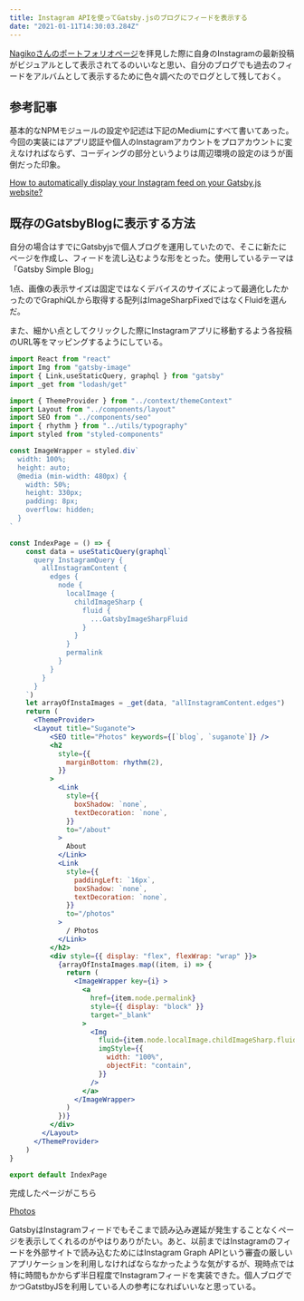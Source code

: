 ```yaml
---
title: Instagram APIを使ってGatsby.jsのブログにフィードを表示する
date: "2021-01-11T14:30:03.284Z"
---
```


[Nagikoさんのポートフォリオページ](https://nagiko.me/)を拝見した際に自身のInstagramの最新投稿がビジュアルとして表示されてるのいいなと思い、自分のブログでも過去のフィードをアルバムとして表示するために色々調べたのでログとして残しておく。

## 参考記事

基本的なNPMモジュールの設定や記述は下記のMediumにすべて書いてあった。今回の実装にはアプリ認証や個人のInstagramアカウントをプロアカウントに変えなければならず、コーディングの部分というよりは周辺環境の設定のほうが面倒だった印象。

[How to automatically display your Instagram feed on your Gatsby.js website?](https://medium.com/frontend-digest/how-to-automatically-display-your-instagram-feed-on-your-gatsby-js-website-bc5cc324eb9d)

## 既存のGatsbyBlogに表示する方法

自分の場合はすでにGatsbyjsで個人ブログを運用していたので、そこに新たにページを作成し、フィードを流し込むような形をとった。使用しているテーマは「Gatsby Simple Blog」

1点、画像の表示サイズは固定ではなくデバイスのサイズによって最適化したかったのでGraphiQLから取得する配列はImageSharpFixedではなくFluidを選んだ。

また、細かい点としてクリックした際にInstagramアプリに移動するよう各投稿のURL等をマッピングするようにしている。

```jsx
import React from "react"
import Img from "gatsby-image"
import { Link,useStaticQuery, graphql } from "gatsby"
import _get from "lodash/get"

import { ThemeProvider } from "../context/themeContext"
import Layout from "../components/layout"
import SEO from "../components/seo"
import { rhythm } from "../utils/typography"
import styled from "styled-components"

const ImageWrapper = styled.div`
  width: 100%;
  height: auto;
  @media (min-width: 480px) {
    width: 50%;
    height: 330px;
    padding: 8px;
    overflow: hidden;
  }
`

const IndexPage = () => {
    const data = useStaticQuery(graphql`
      query InstagramQuery {
        allInstagramContent {
          edges {
            node {
              localImage {
                childImageSharp {
                  fluid {
                    ...GatsbyImageSharpFluid
                  }
                }
              }
              permalink
            }
          }
        }
      }
    `)
    let arrayOfInstaImages = _get(data, "allInstagramContent.edges")
    return (
      <ThemeProvider>
      <Layout title="Suganote">
          <SEO title="Photos" keywords={[`blog`, `suganote`]} />
          <h2
            style={{
              marginBottom: rhythm(2),
            }}
          >
            <Link
              style={{
                boxShadow: `none`,
                textDecoration: `none`,
              }}
              to="/about"
            >
              About
            </Link>
            <Link
              style={{
                paddingLeft: `16px`,
                boxShadow: `none`,
                textDecoration: `none`,
              }}
              to="/photos"
            >
              / Photos
            </Link>
          </h2>
          <div style={{ display: "flex", flexWrap: "wrap" }}>
            {arrayOfInstaImages.map((item, i) => {
              return (
                <ImageWrapper key={i} >
                  <a
                    href={item.node.permalink}
                    style={{ display: "block" }}
                    target="_blank"
                  >
                    <Img
                      fluid={item.node.localImage.childImageSharp.fluid}
                      imgStyle={{
                        width: "100%",
                        objectFit: "contain",
                      }}
                    />
                  </a>
                </ImageWrapper>
              )
            })}
          </div>
        </Layout>
      </ThemeProvider>
    )
}

export default IndexPage
```

完成したページがこちら

[Photos](https://suganote.com/photos/)

GatsbyはInstagramフィードでもそこまで読み込み遅延が発生することなくページを表示してくれるのがやはりありがたい。あと、以前まではInstagramのフィードを外部サイトで読み込むためにはInstagram Graph APIという審査の厳しいアプリケーションを利用しなければならなかったような気がするが、現時点では特に時間もかからず半日程度でInstagramフィードを実装できた。個人ブログでかつGatstbyJSを利用している人の参考になればいいなと思っている。
